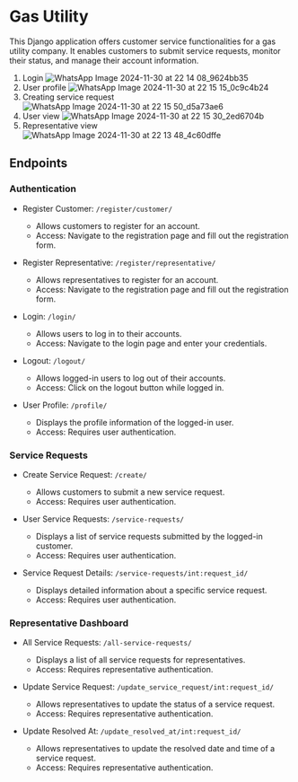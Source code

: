 # Gas Utility

This Django application offers customer service functionalities for a gas utility company.
It enables customers to submit service requests, monitor their status, and manage their account information. 

1. Login  ![WhatsApp Image 2024-11-30 at 22 14 08_9624bb35](https://github.com/user-attachments/assets/d10c7982-2a4d-4d2a-ba25-532a1e29879f)
2. User profile ![WhatsApp Image 2024-11-30 at 22 15 15_0c9c4b24](https://github.com/user-attachments/assets/3d59bbc5-744e-4347-876b-fac69d632c90)
3. Creating service request ![WhatsApp Image 2024-11-30 at 22 15 50_d5a73ae6](https://github.com/user-attachments/assets/ca3e0270-ea82-4e33-92d8-a9ccf7028af9)
4. User view ![WhatsApp Image 2024-11-30 at 22 15 30_2ed6704b](https://github.com/user-attachments/assets/fdebdfc3-6870-4341-a768-69be45e30518)
5. Representative view ![WhatsApp Image 2024-11-30 at 22 13 48_4c60dffe](https://github.com/user-attachments/assets/dcac9c52-f4d5-45e1-9a4a-875b57719b4d)





## Endpoints

### Authentication
- Register Customer: `/register/customer/`
  - Allows customers to register for an account.
  - Access: Navigate to the registration page and fill out the registration form.

- Register Representative: `/register/representative/`
  - Allows representatives to register for an account.
  - Access: Navigate to the registration page and fill out the registration form.

- Login: `/login/`
  - Allows users to log in to their accounts.
  - Access: Navigate to the login page and enter your credentials.

- Logout: `/logout/`
  - Allows logged-in users to log out of their accounts.
  - Access: Click on the logout button while logged in.

- User Profile: `/profile/`
  - Displays the profile information of the logged-in user.
  - Access: Requires user authentication.

### Service Requests
- Create Service Request: `/create/`
  - Allows customers to submit a new service request.
  - Access: Requires user authentication.

- User Service Requests: `/service-requests/`
  - Displays a list of service requests submitted by the logged-in customer.
  - Access: Requires user authentication.

- Service Request Details: `/service-requests/int:request_id/`
  - Displays detailed information about a specific service request.
  - Access: Requires user authentication.

### Representative Dashboard
- All Service Requests: `/all-service-requests/`
  - Displays a list of all service requests for representatives.
  - Access: Requires representative authentication.

- Update Service Request: `/update_service_request/int:request_id/`
  - Allows representatives to update the status of a service request.
  - Access: Requires representative authentication.

- Update Resolved At: `/update_resolved_at/int:request_id/`
  - Allows representatives to update the resolved date and time of a service request.
  - Access: Requires representative authentication.
